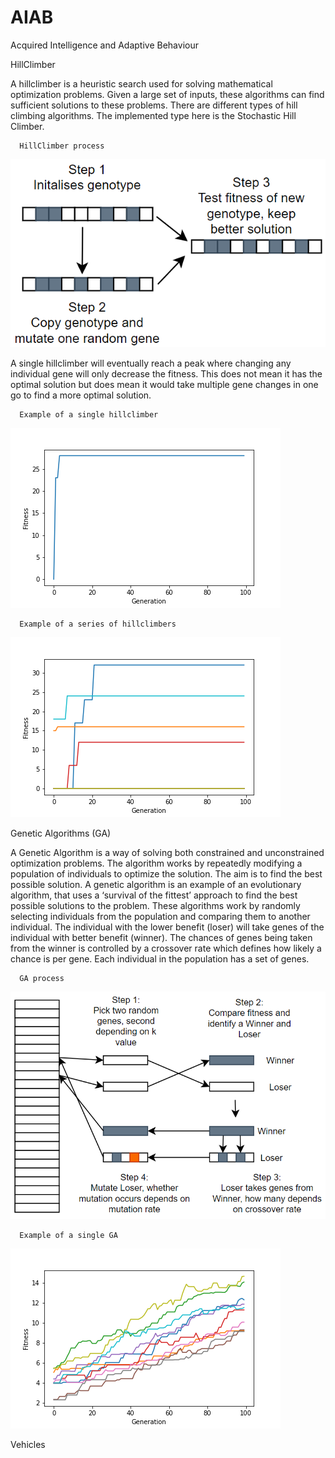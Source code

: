 # AIAB
Acquired Intelligence and Adaptive Behaviour

HillClimber

A hillclimber is a heuristic search used for solving mathematical optimization problems. Given a large set of inputs, these algorithms can find sufficient solutions to these problems. There are different types of hill climbing algorithms. The implemented type here is the Stochastic Hill Climber.

      HillClimber process

![Hill Climber process](./images/hillclimberDiagram.png)

A single hillclimber will eventually reach a peak where changing any individual gene will only decrease the fitness. This does not mean it has the optimal solution but does mean it would take multiple gene changes in one go to find a more optimal solution.

      Example of a single hillclimber

![](./images/singleHillClimber.png)

      Example of a series of hillclimbers

![](./images/multipleHillClimber.png)

Genetic Algorithms (GA)

A Genetic Algorithm is a way of solving both constrained and unconstrained optimization problems. The algorithm works by repeatedly modifying a population of individuals to optimize the solution. The aim is to find the best possible solution. A genetic algorithm is an example of an evolutionary algorithm, that uses a ‘survival of the fittest’ approach to find the best possible solutions to the problem. These algorithms work by randomly selecting individuals from the population and comparing them to another individual. The individual with the lower benefit (loser) will take genes of the individual with better benefit (winner). The chances of genes being taken from the winner is controlled by a crossover rate which defines how likely a chance is per gene. Each individual in the population has a set of genes.

      GA process

![](./images/gaDiagram.png)

      Example of a single GA
      
![](./images/singleGA.png)

Vehicles


